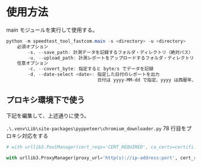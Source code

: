 # 使用方法

main モジュールを実行して使用する。

```powershell
python -m speedtest_tool_fastcom.main -s <directory> -u <directory>
    必須オプション
        -s, --save_path: 計測データを記録するフォルダ・ディレクトリ（絶対パス）
        -u, --upload_path: 計測レポートをアップロードするフォルダ・ディレクトリ（絶対パス）
    任意オプション
        -c, --covert_byte: 指定すると byte/s でデータを記録
        -d, --date-select <date>: 指定した日付のレポートを出力
                                  日付は yyyy-MM-dd で指定、yyyy は西暦年、MM は月、dd は日
```

## プロキシ環境下で使う

下記を編集して、上述通りに使う。

`.\.venv\Lib\site-packages\pyppeteer\chromium_downloader.py` 78 行目をプロキシ対応をする

```python
# with urllib3.PoolManager(cert_reqs='CERT_REQUIRED', ca_certs=certifi.where()) as http:

with urllib3.ProxyManager(proxy_url='http(s)://ip-address:port', cert_reqs='CERT_REQUIRED', ca_certs=certifi.where()) as http:
```
